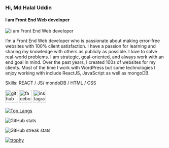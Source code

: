 ### Hi, Md Halal Uddin
#### I am Front End Web developer

![I am Front End Web developer](https://scontent.fcgp17-1.fna.fbcdn.net/v/t39.30808-6/413857161_1810944859329327_2511773008150989366_n.jpg?_nc_cat=107&ccb=1-7&_nc_sid=783fdb&_nc_eui2=AeEW3mIiNA8YoOFOgFlUoxuC3MzLKPTI9dPczMso9Mj10_O54j3osM7rv9PJndp0GgD4oXK_bedFMt0ywd4hlaJi&_nc_ohc=0pS3O5LOZ7MAX_XtGWz&_nc_ht=scontent.fcgp17-1.fna&oh=00_AfA2NzhxOQh0rCvbi5hBrrdrASlwaSSXNK_ubO-6NNuYVg&oe=65910047)

I’m a Front End Web developer who is passionate about making error-free websites with 100% client satisfaction. I have a passion for learning and sharing my knowledge with others as publicly as possible. I love to solve real-world problems. I am strategic, goal-oriented, and always work with an end goal in mind. Over the past years, I created 100s of websites for my clients. Most of the time I work with WordPress but some technologies I enjoy working with include ReactJS, JavaScript as well as mongoDB.

Skills: REACT / JS/ mondoDB / HTML / CSS

[<img src='https://cdn.jsdelivr.net/npm/simple-icons@3.0.1/icons/github.svg' alt='github' height='40'>](https://github.com/Mdhalaluddin)  [<img src='https://cdn.jsdelivr.net/npm/simple-icons@3.0.1/icons/facebook.svg' alt='facebook' height='40'>](https://www.facebook.com/MDHalal19)  [<img src='https://cdn.jsdelivr.net/npm/simple-icons@3.0.1/icons/instagram.svg' alt='instagram' height='40'>](https://www.instagram.com/md_halal_uddin0/)  

[
![Top Langs](https://github-readme-stats.vercel.app/api/top-langs/?username=Mdhalaluddin)](https://github.com/anuraghazra/github-readme-stats)



![GitHub stats](https://github-readme-stats.vercel.app/api?username=Mdhalaluddin&show_icons=true&count_private=true)  

![GitHub streak stats](https://streak-stats.demolab.com/?user=Mdhalaluddin)  


[![trophy](https://github-profile-trophy.vercel.app/?username=Mdhalaluddin)](https://github.com/ryo-ma/github-profile-trophy)

